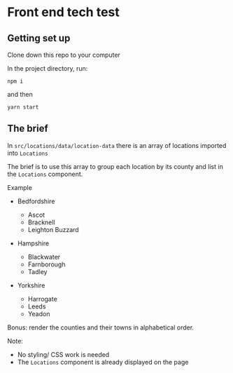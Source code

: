 # Front end tech test

## Getting set up

Clone down this repo to your computer

In the project directory, run:

`npm i`

and then

`yarn start`

## The brief

In `src/locations/data/location-data` there is an array of locations imported into `Locations`

The brief is to use this array to group each location by its county and list in the `Locations` component.

Example

- Bedfordshire

  - Ascot
  - Bracknell
  - Leighton Buzzard

- Hampshire

  - Blackwater
  - Farnborough
  - Tadley

- Yorkshire
  - Harrogate
  - Leeds
  - Yeadon

Bonus: render the counties and their towns in alphabetical order.

Note:

- No styling/ CSS work is needed
- The `Locations` component is already displayed on the page
